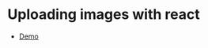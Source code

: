 # Uploading images with react

 - [Demo](https://codesandbox.io/s/upload-photo-quhqsu?file=/src/App.js)